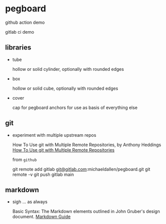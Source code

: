 # pegboard

github action demo

gitlab ci demo

## libraries

* tube

  hollow or solid cylinder, optionally with rounded edges

* box

  hollow or solid cube, optionally with rounded edges

* cover

  cap for pegboard anchors for use as basis of everything else

## git

* experiment with multiple upstream repos

  How To Use git with Multiple Remote Repositories, by Anthony Heddings
  [How To Use git with Multiple Remote Repositories](https://www.cloudsavvyit.com/2464/how-to-use-git-with-multiple-remote-repositories/)

  from `github`

    git remote add gitlab git@gitlab.com:michaeldallen/pegboard.git
    git remote -v
    git push gitlab main




## markdown

* sigh ... as always

  Basic Syntax: The Markdown elements outlined in John Gruber's design document.
  [Markdown Guide](https://www.markdownguide.org/basic-syntax/)

